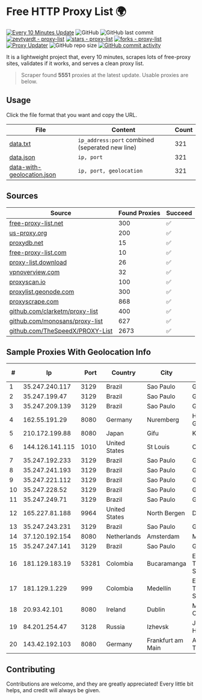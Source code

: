 
# Free HTTP Proxy List 🌍

[![Every 10 Minutes Update](https://github.com/mertguvencli/http-proxy-list/actions/workflows/main.yml/badge.svg?branch=main)](https://github.com/mertguvencli/http-proxy-list/actions/workflows/main.yml)
![GitHub](https://img.shields.io/github/license/mertguvencli/http-proxy-list)
![GitHub last commit](https://img.shields.io/github/last-commit/mertguvencli/http-proxy-list)
[![zevtyardt - proxy-list](https://img.shields.io/static/v1?label=zevtyardt&message=proxy-list&color=blue&logo=github)](https://github.com/zevtyardt/proxy-list "Go to GitHub repo")
[![stars - proxy-list](https://img.shields.io/github/stars/zevtyardt/proxy-list?style=social)](https://github.com/zevtyardt/proxy-list)
[![forks - proxy-list](https://img.shields.io/github/forks/zevtyardt/proxy-list?style=social)](https://github.com/zevtyardt/proxy-list)
[![Proxy Updater](https://github.com/zevtyardt/proxy-list/workflows/Proxy%20Updater/badge.svg)](https://github.com/zevtyardt/proxy-list/actions?query=workflow:"Proxy+Updater")
![GitHub repo size](https://img.shields.io/github/repo-size/zevtyardt/proxy-list)
[![GitHub commit activity](https://img.shields.io/github/commit-activity/m/zevtyardt/proxy-list?logo=commits)](https://github.com/zevtyardt/proxy-list/commits/main)

It is a lightweight project that, every 10 minutes, scrapes lots of free-proxy sites, validates if it works, and serves a clean proxy list.

> Scraper found **5551** proxies at the latest update. Usable proxies are below.

## Usage

Click the file format that you want and copy the URL.

|File|Content|Count|
|----|-------|-----|
|[data.txt](https://raw.githubusercontent.com/mertguvencli/http-proxy-list/main/proxy-list/data.txt)|`ip_address:port` combined (seperated new line)|321|
|[data.json](https://raw.githubusercontent.com/mertguvencli/http-proxy-list/main/proxy-list/data.json)|`ip, port`|321|
|[data-with-geolocation.json](https://raw.githubusercontent.com/mertguvencli/http-proxy-list/main/proxy-list/data-with-geolocation.json)|`ip, port, geolocation`|321|

## Sources

|Source|Found Proxies|Succeed|
|------|-------------|-------|
|[free-proxy-list.net](https://free-proxy-list.net)|300|✅|
|[us-proxy.org](https://www.us-proxy.org)|200|✅|
|[proxydb.net](http://proxydb.net)|15|✅|
|[free-proxy-list.com](https://free-proxy-list.com/?page=&port=&type%5B%5D=http&type%5B%5D=https&up_time=0&search=Search)|10|✅|
|[proxy-list.download](https://www.proxy-list.download/HTTP)|26|✅|
|[vpnoverview.com](https://vpnoverview.com/privacy/anonymous-browsing/free-proxy-servers)|32|✅|
|[proxyscan.io](https://www.proxyscan.io)|100|✅|
|[proxylist.geonode.com](https://proxylist.geonode.com/api/proxy-list?limit=300&page=1&sort_by=lastChecked&sort_type=desc&protocols=http,https)|300|✅|
|[proxyscrape.com](https://api.proxyscrape.com/v2/?request=displayproxies&protocol=http&timeout=10000&country=all&ssl=all&anonymity=all)|868|✅|
|[github.com/clarketm/proxy-list](https://raw.githubusercontent.com/clarketm/proxy-list/master/proxy-list-raw.txt)|400|✅|
|[github.com/monosans/proxy-list](https://raw.githubusercontent.com/monosans/proxy-list/main/proxies/http.txt)|627|✅|
|[github.com/TheSpeedX/PROXY-List](https://raw.githubusercontent.com/TheSpeedX/PROXY-List/master/http.txt)|2673|✅|


## Sample Proxies With Geolocation Info

|#|Ip|Port|Country|City|Internet Service Provider|
|-|--|----|-------|----|-------------------------|
|1|35.247.240.117|3129|Brazil|Sao Paulo|Google LLC|
|2|35.247.199.47|3129|Brazil|Sao Paulo|Google LLC|
|3|35.247.209.139|3129|Brazil|Sao Paulo|Google LLC|
|4|162.55.191.29|8080|Germany|Nuremberg|Hetzner Online GmbH|
|5|210.172.199.88|8080|Japan|Gifu|KITAGATA|
|6|144.126.141.115|1010|United States|St Louis|Contabo Inc.|
|7|35.247.192.233|3129|Brazil|Sao Paulo|Google LLC|
|8|35.247.241.193|3129|Brazil|Sao Paulo|Google LLC|
|9|35.247.221.112|3129|Brazil|Sao Paulo|Google LLC|
|10|35.247.228.52|3129|Brazil|Sao Paulo|Google LLC|
|11|35.247.249.71|3129|Brazil|Sao Paulo|Google LLC|
|12|165.227.81.188|9964|United States|North Bergen|DigitalOcean, LLC|
|13|35.247.243.231|3129|Brazil|Sao Paulo|Google LLC|
|14|37.120.192.154|8080|Netherlands|Amsterdam|M247 Europe SRL|
|15|35.247.247.141|3129|Brazil|Sao Paulo|Google LLC|
|16|181.129.183.19|53281|Colombia|Bucaramanga|EPM Telecomunicaciones S.A. E.S.P.|
|17|181.129.1.229|999|Colombia|Medellín|EPM Telecomunicaciones S.A. E.S.P.|
|18|20.93.42.101|8080|Ireland|Dublin|Microsoft Corporation|
|19|84.201.254.47|3128|Russia|Izhevsk|JSC "ER-Telecom Holding"|
|20|143.42.192.103|8080|Germany|Frankfurt am Main|Akamai Technologies, Inc.|



## Contributing

Contributions are welcome, and they are greatly appreciated! Every
little bit helps, and credit will always be given.

